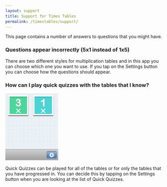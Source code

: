 ```yaml
---
layout: support
title: Support for Times Tables
permalink: /timestables/support/
---
```


This page contains a number of answers to questions that you might have.


### Questions appear incorrectly (5x1 instead of 1x5)


There are two different styles for multiplication tables and in this app you can choose which one you want to use. If you tap on the Settings button you can choose how the questions should appear.


### How can I play quick quizzes with the tables that I know?


<img class="alignright" alt="Quick Quiz menu and settings" src="/assets/images/timestables/en-iphone-portrait-question-choices-17.52.35-237x300.png" width="166" height="210">

Quick Quizzes can be played for all of the tables or for only the tables that you have progressed in. You can decide this by tapping on the Settings button when you are looking at the list of Quick Quizzes.
